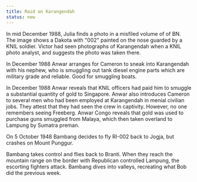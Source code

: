 ```yaml
---
title: Raid on Karangendah
status: new
---
```


In mid December 1988, Julia finds a photo in a misfiled volume of of BN.
The image shows a Dakota with "002" painted on the nose guarded by a
KNIL soldier. Victor had seen photographs of Karangendah when a KNIL
photo analyst, and suggests the photo was taken there.

In December 1988 Anwar arranges for Cameron to sneak into Karangendah
with his nephew, who is smuggling out tank diesel engine parts which are
military grade and reliable. Good for smuggling boats.

In December 1988 Anwar reveals that KNIL officers had paid him to
smuggle a substantial quantity of gold to Singapore. Anwar also
introduces Cameron to several men who had been employed at Karangendah
in menial civilian jobs. They attest that they had seen the crew in
captivity. However, no one remembers seeing Freeberg. Anwar Congo
reveals that gold was used to purchase guns smuggled from Malaya, which
then taken overland to Lampung by Sumatra preman.

On 5 October 1948 Bambang decides to fly RI-002 back to Jogja, but
crashes on Mount Punggur.

Bambang takes control and flies back to Branti. When they reach the
mountain range on the border with Republican controlled Lampung, the
escorting fighters attack. Bambang dives into valleys, recreating what
Bob did the previous week.
